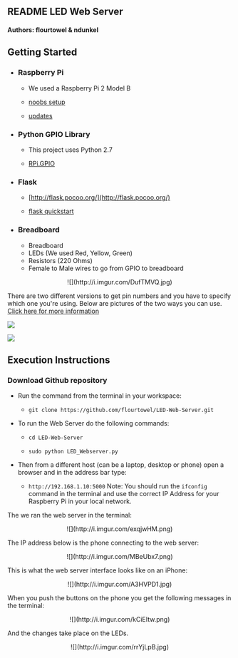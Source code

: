## README LED Web Server

#### Authors: flourtowel & ndunkel 

## Getting Started

* ### Raspberry Pi 

	* We used a Raspberry Pi 2 Model B 
	
	* [noobs setup](https://www.raspberrypi.org/help/noobs-setup/)

	* [updates](https://www.raspberrypi.org/documentation/raspbian/updating.md)	

* ### Python GPIO Library

	* This project uses Python 2.7

	* [RPi.GPIO](https://pypi.python.org/pypi/RPi.GPIO)

* ### Flask
	
	* [http://flask.pocoo.org/](http://flask.pocoo.org/)
	
	* [flask quickstart](http://flask.pocoo.org/docs/0.10/quickstart/#quickstart) 


* ### Breadboard

	* Breadboard
	* LEDs (We used Red, Yellow, Green)
	* Resistors (220 Ohms)
	* Female to Male wires to go from GPIO to breadboard

<center>![](http://i.imgur.com/DufTMVQ.jpg)</center>

There are two different versions to get pin numbers and you have to specify which one you're using. Below are pictures of the two ways you can use. [Click here for more information](http://raspberrypi.stackexchange.com/questions/12966/what-is-the-difference-between-board-and-bcm-for-gpio-pin-numbering)

![](http://i.imgur.com/Z3MHgui.png)

![](http://i.imgur.com/dmkVV0R.png)


## Execution Instructions

### Download Github repository

* Run the command from the terminal in your workspace:

	*  `git clone https://github.com/flourtowel/LED-Web-Server.git`

* To run the Web Server do the following commands:

	* `cd LED-Web-Server`

	* `sudo python LED_Webserver.py` 

* Then from a different host (can be a laptop, desktop or phone) open a browser and in the address bar type:
	
	* `http://192.168.1.10:5000` Note: You should run the `ifconfig` command in the terminal and use the correct IP Address for your Raspberry Pi in your local network. 

The we ran the web server in the terminal:

<center>![](http://i.imgur.com/exqjwHM.png)</center>

The IP address below is the phone connecting to the web server:

<center>![](http://i.imgur.com/MBeUbx7.png)</center>

This is what the web server interface looks like on an iPhone:

<center>![](http://i.imgur.com/A3HVPD1.jpg)</center>

When you push the buttons on the phone you get the following messages in the terminal:

<center>![](http://i.imgur.com/kCiEItw.png)</center>

And the changes take place on the LEDs.

<center>![](http://i.imgur.com/rrYjLpB.jpg)</center>
